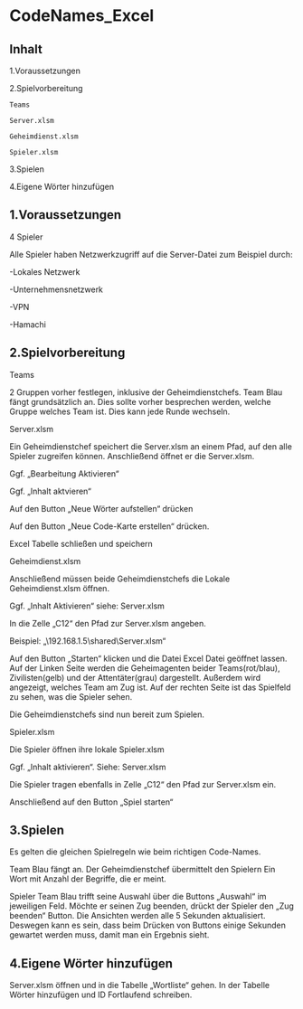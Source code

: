 # CodeNames_Excel
Inhalt
---------------------------------------------------------------------------------

1.Voraussetzungen

2.Spielvorbereitung

	Teams
	
	Server.xlsm
	
	Geheimdienst.xlsm
	
	Spieler.xlsm
	
3.Spielen

4.Eigene Wörter hinzufügen


1.Voraussetzungen
---------------------------------------------------------------------------------

4 Spieler

Alle Spieler haben Netzwerkzugriff auf die Server-Datei zum Beispiel durch:

-Lokales Netzwerk

-Unternehmensnetzwerk

-VPN

-Hamachi


2.Spielvorbereitung
---------------------------------------------------------------------------------

Teams

2 Gruppen vorher festlegen, inklusive der Geheimdienstchefs. Team Blau fängt grundsätzlich an. Dies sollte vorher besprechen werden, welche Gruppe welches Team ist. Dies kann jede Runde wechseln.

Server.xlsm

Ein Geheimdienstchef speichert die Server.xlsm an einem Pfad, auf den alle Spieler zugreifen können. Anschließend öffnet er die Server.xlsm.

Ggf. „Bearbeitung Aktivieren“

Ggf. „Inhalt aktvieren“

Auf den Button „Neue Wörter aufstellen“ drücken

Auf den Button „Neue Code-Karte erstellen“ drücken. 

Excel Tabelle schließen und speichern


Geheimdienst.xlsm

Anschließend müssen beide Geheimdienstchefs die Lokale Geheimdienst.xlsm öffnen.

Ggf. „Inhalt Aktivieren“ siehe: Server.xlsm

In die Zelle „C12“ den Pfad zur Server.xlsm angeben.

Beispiel: „\\192.168.1.5\shared\Server.xlsm“

Auf den Button „Starten“ klicken und die Datei Excel Datei geöffnet lassen. Auf der Linken Seite werden die Geheimagenten beider Teams(rot/blau), Zivilisten(gelb) und der Attentäter(grau) dargestellt. Außerdem wird angezeigt, welches Team am Zug ist. Auf der rechten Seite ist das Spielfeld zu sehen, was die Spieler sehen.

Die Geheimdienstchefs sind nun bereit zum Spielen.


Spieler.xlsm

Die Spieler öffnen ihre lokale Spieler.xlsm

Ggf. „Inhalt aktivieren“. Siehe: Server.xlsm

Die Spieler tragen ebenfalls in Zelle „C12“ den Pfad zur Server.xlsm ein.

Anschließend auf den Button „Spiel starten“


3.Spielen
---------------------------------------------------------------------------------

Es gelten die gleichen Spielregeln wie beim richtigen Code-Names.

Team Blau fängt an. Der Geheimdienstchef übermittelt den Spielern Ein Wort mit Anzahl der Begriffe, die er meint.

Spieler Team Blau trifft seine Auswahl über die Buttons „Auswahl“ im jeweiligen Feld. Möchte er seinen Zug beenden, drückt der Spieler den „Zug beenden“ Button.
Die Ansichten werden alle 5 Sekunden aktualisiert. Deswegen kann es sein, dass beim Drücken von Buttons einige Sekunden gewartet werden muss, damit man ein Ergebnis sieht.


4.Eigene Wörter hinzufügen
---------------------------------------------------------------------------------

Server.xlsm öffnen und in die Tabelle „Wortliste“ gehen. In der Tabelle Wörter hinzufügen und ID Fortlaufend schreiben.
